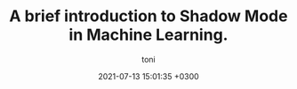 ---
layout: post
title: A brief introduction to Shadow Mode in Machine Learning.
description: A simple strategy to mitigate risks from models in production without impacting real users along the way.
date: 2021-07-13 15:01:35 +0300
author: toni
image: '/images/posts/20210713/cover.png'
image_caption: 'Photo by [Oliver Sjöström](https://unsplash.com/photos/m-qps7eYZl4) on [Unsplash](https://unsplash.com/)'
tags: [machine-learning, data-science]
featured: false
---